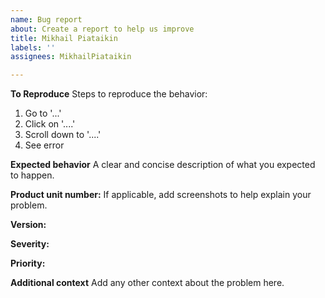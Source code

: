 ```yaml
---
name: Bug report
about: Create a report to help us improve
title: Mikhail Piataikin
labels: ''
assignees: MikhailPiataikin

---
```


**To Reproduce**
Steps to reproduce the behavior:
1. Go to '...'
2. Click on '....'
3. Scroll down to '....'
4. See error

**Expected behavior**
A clear and concise description of what you expected to happen.

**Product unit number:**
If applicable, add screenshots to help explain your problem.

**Version:**

**Severity:**

**Priority:**
 
**Additional context**
Add any other context about the problem here.
